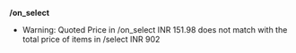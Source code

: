 **/on_select**
- Warning: Quoted Price in /on_select INR 151.98 does not match with the total price of items in /select INR 902

